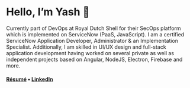 # Hello, I’m Yash 👋

Currently part of DevOps at Royal Dutch Shell for their SecOps platform which is implemented on ServiceNow (PaaS, JavaScript). I am a certified ServiceNow Application Developer, Administrator & an Implementation Specialist. Additionally, I am skilled in UI/UX design and full-stack application development having worked on several private as well as independent projects based on Angular, NodeJS, Electron, Firebase and more.

#### [Résumé](http://resume.yashanand.work) • [LinkedIn](https://www.linkedin.com/in/yashanand1910/)
